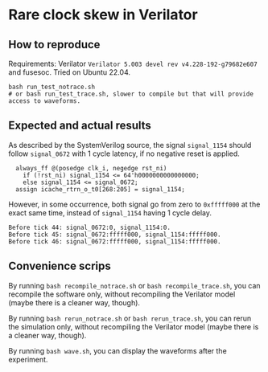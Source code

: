 # Rare clock skew in Verilator

## How to reproduce

Requirements: Verilator `Verilator 5.003 devel rev v4.228-192-g79682e607` and fusesoc.
Tried on Ubuntu 22.04.

```
bash run_test_notrace.sh
# or bash run_test_trace.sh, slower to compile but that will provide access to waveforms.
```

## Expected and actual results

As described by the SystemVerilog source, the signal `signal_1154` should follow `signal_0672` with 1 cycle latency, if no negative reset is applied.

```
  always_ff @(posedge clk_i, negedge rst_ni)
    if (!rst_ni) signal_1154 <= 64'h0000000000000000;
    else signal_1154 <= signal_0672;
  assign icache_rtrn_o_t0[268:205] = signal_1154;
```

However, in some occurrence, both signal go from zero to `0xfffff000` at the exact same time, instead of `signal_1154` having 1 cycle delay.

```
Before tick 44: signal_0672:0, signal_1154:0.              
Before tick 45: signal_0672:fffff000, signal_1154:fffff000.
Before tick 46: signal_0672:fffff000, signal_1154:fffff000.
```

## Convenience scrips

By running `bash recompile_notrace.sh` or `bash recompile_trace.sh`, you can recompile the software only, without recompiling the Verilator model (maybe there is a cleaner way, though).

By running `bash rerun_notrace.sh` or `bash rerun_trace.sh`, you can rerun the simulation only, without recompiling the Verilator model (maybe there is a cleaner way, though).

By running `bash wave.sh`, you can display the waveforms after the experiment.

